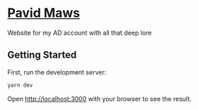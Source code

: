 # [Pavid Maws](https://pavidma.ws)

Website for my AD account with all that deep lore

## Getting Started

First, run the development server:

```bash
yarn dev
```

Open [http://localhost:3000](http://localhost:3000) with your browser to see the result.

